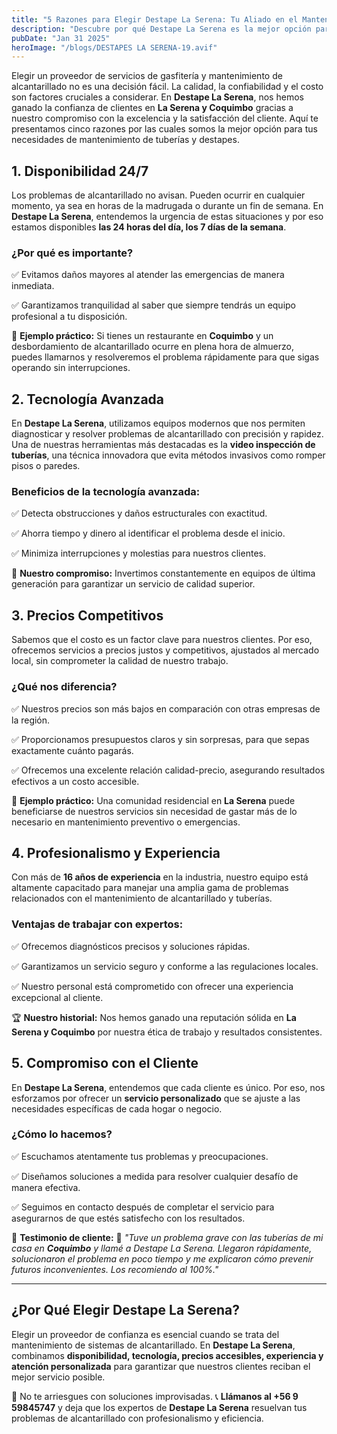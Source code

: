 ```yaml
---
title: "5 Razones para Elegir Destape La Serena: Tu Aliado en el Mantenimiento de Tuberías"
description: "Descubre por qué Destape La Serena es la mejor opción para el mantenimiento de tuberías y alcantarillado."
pubDate: "Jan 31 2025"
heroImage: "/blogs/DESTAPES LA SERENA-19.avif"
---
```


Elegir un proveedor de servicios de gasfitería y mantenimiento de alcantarillado no es una decisión fácil. La calidad, la confiabilidad y el costo son factores cruciales a considerar. En **Destape La Serena**, nos hemos ganado la confianza de clientes en **La Serena y Coquimbo** gracias a nuestro compromiso con la excelencia y la satisfacción del cliente. Aquí te presentamos cinco razones por las cuales somos la mejor opción para tus necesidades de mantenimiento de tuberías y destapes.

## 1. Disponibilidad 24/7

Los problemas de alcantarillado no avisan. Pueden ocurrir en cualquier momento, ya sea en horas de la madrugada o durante un fin de semana. En **Destape La Serena**, entendemos la urgencia de estas situaciones y por eso estamos disponibles **las 24 horas del día, los 7 días de la semana**.

### ¿Por qué es importante?

✅ Evitamos daños mayores al atender las emergencias de manera inmediata.

✅ Garantizamos tranquilidad al saber que siempre tendrás un equipo profesional a tu disposición.

📌 **Ejemplo práctico:** Si tienes un restaurante en **Coquimbo** y un desbordamiento de alcantarillado ocurre en plena hora de almuerzo, puedes llamarnos y resolveremos el problema rápidamente para que sigas operando sin interrupciones.

## 2. Tecnología Avanzada

En **Destape La Serena**, utilizamos equipos modernos que nos permiten diagnosticar y resolver problemas de alcantarillado con precisión y rapidez. Una de nuestras herramientas más destacadas es la **video inspección de tuberías**, una técnica innovadora que evita métodos invasivos como romper pisos o paredes.

### Beneficios de la tecnología avanzada:

✅ Detecta obstrucciones y daños estructurales con exactitud.

✅ Ahorra tiempo y dinero al identificar el problema desde el inicio.

✅ Minimiza interrupciones y molestias para nuestros clientes.

🔧 **Nuestro compromiso:** Invertimos constantemente en equipos de última generación para garantizar un servicio de calidad superior.

## 3. Precios Competitivos

Sabemos que el costo es un factor clave para nuestros clientes. Por eso, ofrecemos servicios a precios justos y competitivos, ajustados al mercado local, sin comprometer la calidad de nuestro trabajo.

### ¿Qué nos diferencia?

✅ Nuestros precios son más bajos en comparación con otras empresas de la región.

✅ Proporcionamos presupuestos claros y sin sorpresas, para que sepas exactamente cuánto pagarás.

✅ Ofrecemos una excelente relación calidad-precio, asegurando resultados efectivos a un costo accesible.

📌 **Ejemplo práctico:** Una comunidad residencial en **La Serena** puede beneficiarse de nuestros servicios sin necesidad de gastar más de lo necesario en mantenimiento preventivo o emergencias.

## 4. Profesionalismo y Experiencia

Con más de **16 años de experiencia** en la industria, nuestro equipo está altamente capacitado para manejar una amplia gama de problemas relacionados con el mantenimiento de alcantarillado y tuberías.

### Ventajas de trabajar con expertos:

✅ Ofrecemos diagnósticos precisos y soluciones rápidas.

✅ Garantizamos un servicio seguro y conforme a las regulaciones locales.

✅ Nuestro personal está comprometido con ofrecer una experiencia excepcional al cliente.

🏆 **Nuestro historial:** Nos hemos ganado una reputación sólida en **La Serena y Coquimbo** por nuestra ética de trabajo y resultados consistentes.

## 5. Compromiso con el Cliente

En **Destape La Serena**, entendemos que cada cliente es único. Por eso, nos esforzamos por ofrecer un **servicio personalizado** que se ajuste a las necesidades específicas de cada hogar o negocio.

### ¿Cómo lo hacemos?

✅ Escuchamos atentamente tus problemas y preocupaciones.

✅ Diseñamos soluciones a medida para resolver cualquier desafío de manera efectiva.

✅ Seguimos en contacto después de completar el servicio para asegurarnos de que estés satisfecho con los resultados.

💬 **Testimonio de cliente:**
📢 _"Tuve un problema grave con las tuberías de mi casa en **Coquimbo** y llamé a Destape La Serena. Llegaron rápidamente, solucionaron el problema en poco tiempo y me explicaron cómo prevenir futuros inconvenientes. Los recomiendo al 100%."_

---

## ¿Por Qué Elegir Destape La Serena?

Elegir un proveedor de confianza es esencial cuando se trata del mantenimiento de sistemas de alcantarillado. En **Destape La Serena**, combinamos **disponibilidad, tecnología, precios accesibles, experiencia y atención personalizada** para garantizar que nuestros clientes reciban el mejor servicio posible.

🚫 No te arriesgues con soluciones improvisadas. 📞 **Llámanos al +56 9 59845747** y deja que los expertos de **Destape La Serena** resuelvan tus problemas de alcantarillado con profesionalismo y eficiencia.
